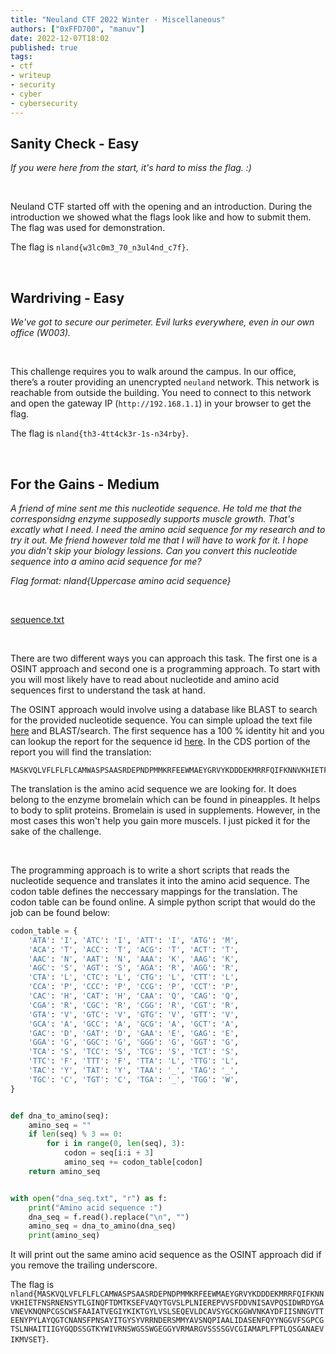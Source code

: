 ```yaml
---
title: "Neuland CTF 2022 Winter - Miscellaneous"
authors: ["0xFFD700", "manuv"]
date: 2022-12-07T18:02
published: true
tags:
- ctf
- writeup
- security
- cyber
- cybersecurity
---
```


## Sanity Check - Easy

*If you were here from the start, it's hard to miss the flag. :)*

<br>

Neuland CTF started off with the opening and an introduction. During the introduction we showed what the flags look like and how to submit them. The flag was used for demonstration.

The flag is `nland{w3lc0m3_70_n3ul4nd_c7f}`.

<br>

## Wardriving - Easy

*We've got to secure our perimeter. Evil lurks everywhere, even in our own office (W003).*

<br>

This challenge requires you to walk around the campus. In our office, there’s a router providing an unencrypted `neuland` network. This network is reachable from outside the building. You need to connect to this network and open the gateway IP (`http://192.168.1.1`) in your browser to get the flag.

The flag is `nland{th3-4tt4ck3r-1s-n34rby}`.

<br>

## For the Gains - Medium

*A friend of mine sent me this nucleotide sequence. He told me that the corresponsidng enzyme supposedly supports muscle growth. That's excatly what I need. I need the amino acid sequence for my research and to try it out. Me friend however told me that I will have to work for it. I hope you didn't skip your biology lessions. Can you convert this nucleotide sequence into a amino acid sequence for me?*

*Flag format: nland{Uppercase amino acid sequence}*

<br>

[sequence.txt](/files/neuland-ctf-12-2022/sequence.txt)

<br>

There are two different ways you can approach this task. The first one is a OSINT approach and second one is a programming approach. To start with you will most likely have to read about nucleotide and amino acid sequences first to understand the task at hand.

The OSINT approach would involve using a database like BLAST to search for the provided nucleotide sequence. You can simple upload the text file [here](https://blast.ncbi.nlm.nih.gov/Blast.cgi?PROGRAM=blastn&PAGE_TYPE=BlastSearch&LINK_LOC=blasthome) and BLAST/search. The first sequence has a 100 % identity hit and you can lookup the report for the sequence id [here](https://www.ncbi.nlm.nih.gov/nucleotide/D14059.1?report=genbank&log$=nuclalign&blast_rank=1&RID=SA4RU1DU016). In the CDS portion of the report you will find the translation: 
```
MASKVQLVFLFLFLCAMWASPSAASRDEPNDPMMKRFEEWMAEYGRVYKDDDEKMRRFQIFKNNVKHIETFNSRNENSYTLGINQFTDMTKSEFVAQYTGVSLPLNIEREPVVSFDDVNISAVPQSIDWRDYGAVNEVKNQNPCGSCWSFAAIATVEGIYKIKTGYLVSLSEQEVLDCAVSYGCKGGWVNKAYDFIISNNGVTTEENYPYLAYQGTCNANSFPNSAYITGYSYVRRNDERSMMYAVSNQPIAALIDASENFQYYNGGVFSGPCGTSLNHAITIIGYGQDSSGTKYWIVRNSWGSSWGEGGYVRMARGVSSSSGVCGIAMAPLFPTLQSGANAEVIKMVSET
```

The translation is the amino acid sequence we are looking for. It does belong to the enzyme bromelain which can be found in pineapples. It helps to body to split proteins. Bromelain is used in supplements. However, in the most cases this won't help you gain more muscels. I just picked it for the sake of the challenge.

<br>

The programming approach is to write a short scripts that reads the nucleotide sequence and translates it into the amino acid sequence. The codon table defines the neccessary mappings for the translation. The codon table can be found online. A simple python script that would do the job can be found below:

```python
codon_table = {
    'ATA': 'I', 'ATC': 'I', 'ATT': 'I', 'ATG': 'M',
    'ACA': 'T', 'ACC': 'T', 'ACG': 'T', 'ACT': 'T',
    'AAC': 'N', 'AAT': 'N', 'AAA': 'K', 'AAG': 'K',
    'AGC': 'S', 'AGT': 'S', 'AGA': 'R', 'AGG': 'R',
    'CTA': 'L', 'CTC': 'L', 'CTG': 'L', 'CTT': 'L',
    'CCA': 'P', 'CCC': 'P', 'CCG': 'P', 'CCT': 'P',
    'CAC': 'H', 'CAT': 'H', 'CAA': 'Q', 'CAG': 'Q',
    'CGA': 'R', 'CGC': 'R', 'CGG': 'R', 'CGT': 'R',
    'GTA': 'V', 'GTC': 'V', 'GTG': 'V', 'GTT': 'V',
    'GCA': 'A', 'GCC': 'A', 'GCG': 'A', 'GCT': 'A',
    'GAC': 'D', 'GAT': 'D', 'GAA': 'E', 'GAG': 'E',
    'GGA': 'G', 'GGC': 'G', 'GGG': 'G', 'GGT': 'G',
    'TCA': 'S', 'TCC': 'S', 'TCG': 'S', 'TCT': 'S',
    'TTC': 'F', 'TTT': 'F', 'TTA': 'L', 'TTG': 'L',
    'TAC': 'Y', 'TAT': 'Y', 'TAA': '_', 'TAG': '_',
    'TGC': 'C', 'TGT': 'C', 'TGA': '_', 'TGG': 'W',
}


def dna_to_amino(seq):
    amino_seq = ""
    if len(seq) % 3 == 0:
        for i in range(0, len(seq), 3):
            codon = seq[i:i + 3]
            amino_seq += codon_table[codon]
    return amino_seq


with open("dna_seq.txt", "r") as f:
    print("Amino acid sequence :")
    dna_seq = f.read().replace("\n", "")
    amino_seq = dna_to_amino(dna_seq)
    print(amino_seq)
```

It will print out the same amino acid sequence as the OSINT approach did if you remove the trailing underscore.

The flag is `nland{MASKVQLVFLFLFLCAMWASPSAASRDEPNDPMMKRFEEWMAEYGRVYKDDDEKMRRFQIFKNNVKHIETFNSRNENSYTLGINQFTDMTKSEFVAQYTGVSLPLNIEREPVVSFDDVNISAVPQSIDWRDYGAVNEVKNQNPCGSCWSFAAIATVEGIYKIKTGYLVSLSEQEVLDCAVSYGCKGGWVNKAYDFIISNNGVTTEENYPYLAYQGTCNANSFPNSAYITGYSYVRRNDERSMMYAVSNQPIAALIDASENFQYYNGGVFSGPCGTSLNHAITIIGYGQDSSGTKYWIVRNSWGSSWGEGGYVRMARGVSSSSGVCGIAMAPLFPTLQSGANAEVIKMVSET}`.
